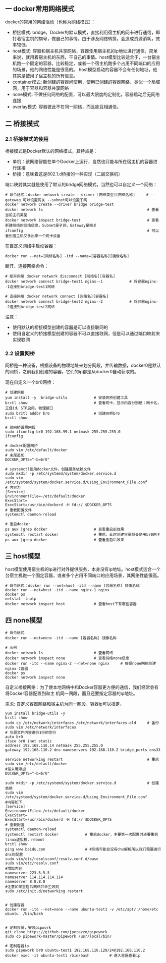## 一 docker常用网络模式 

docker的常用的网络驱动（也称为网络模式）：
- 桥接模式: bridge，Docker的默认模式，直接利用宿主机的网卡进行通信，即打着宿主机的旗号，做自己的事情。由于涉及网络转换，会造成资源消耗，效率较低。
- host模式: 容器和宿主机共享网络，容器使用宿主机的ip地址进行通信，简单来说，就用着宿主机的东西，干自己的事情。host模型比较适合于，一台宿主机跑一个固定的容器，比较稳定，或者一个宿主机跑多个占用不同端口的应用的场景，他的网络性能是很高的。 host模型启动的容器不会有任何地址，他其实是使用了宿主机的所有信息。 
- container模式: 新创建的容器间使用，使用已创建的容器网络，类似一个局域网，用于容器和容器共享网络
- none模式: 不做任何网络的配置，可以最大限度的定制化，容器启动后无网络连接
- overlay模式: 容器彼此不在同一网络，而且能互相通信。

## 二 桥接模式

### 2.1 桥接模式的使用

桥接模式是Docker默认的网络模式，其特点是：
- 单机：该网络智能在单个Docker上运行，当然也只能与所在宿主机的容器进行连接
- 桥接：意味着这是802.1.d桥接的一种实现（二层交换机）

端口映射其实就是使用了默认的bridge网络模式，当然也可以自定义一个网络：
```
# 命令格式：docker network create --driver [网络类型][网络名称]     # --gatewag 可以设置网关 --subnet可以设置子网
docker network create --driver bridge bridge-test
docker network ls                                               # 查看当前主机类型
docker network inspect bridge-test                              # 查看新建网络的网络信息，Subnet是子网，Gateway是网关
ifconfig                                                        # 可以看到宿主机又多出来一个网卡设备
```

在自定义网络中启动容器：
```
docker run --net=[网络名称] -itd --name=[容器名称][镜像名称]
```

断开、连接网络命令：
```
# 断开网络 docker network disconnect [网络名][容器名]
docker network connect bridge-test1 nginx--1            # 将容器nginx--1连接到bridge-test1网络

# 连接网络 docker network connect [网络名][容器名]
docker network connect bridge-test2 nginx--2            # 将容器nginx--2连接到bridge-test2网络

```

注意：
- 使用默认的桥接模型创建的容器是可以直接联网的
- 使用自定义的桥接模型创建的容器不可以直接联网，但是可以通过端口映射来实现联网

### 2.2 设置网桥

网桥是一种设备，根据设备的物理地址来划分网段，并传输数据，docker0是默认的网桥，之前我们创建的容器，它们的ip都是从docker0自动获取的。  

现在自定义一个br0网桥：
```
# 创建网桥  
yum install -y  bridge-utils            # 安装网桥创建工具
brctl show                              # 查看网卡，显示内容分别是：网卡名，王佳id，STP启用，物理接口
sudo brctl addbr br0                    # 创建网桥br0
brctl show  

# 给网桥设置网段  
sudo ifconfig br0 192.168.99.1 netmask 255.255.255.0
ifconfig          

# docker配置网桥
sudo vim /etc/default/docker
# 末尾追加
DOCKER_OPTS="-b=br0"                    

# systemctl使用docker文件，创建服务依赖文件
sudo mkdir -p /etc/systemd/system/docker.service.d
sudo vim /etc/systemd/system/docker.service.d/Using_Environment_File.conf       
# 内容为
[Service]
EnvironmentFile=-/etc/default/docker
ExecStart=
ExecStart=/usr/bin/dockerd -H fd:// $DOCKER_OPTS
# 重载配置文件
systemctl daemon-reload

# 重启docker
ps aux |grep docker                     # 查看重启前效果
systemctl restart docker                # 重启，此时创建容器将会使用br0网卡
ps aux |grep docker                     # 查看重启后效果
```

## 三 host模型

host模型使用宿主机的ip进行对外提供服务，本身没有ip地址。host模式适合一个台宿主机跑一个固定容器，或者多个占用不同端口的应用场景，其网络性能很高。
```
# 命令格式：docker run --net=host -itd --name [容器名称] 镜像名称
docker run --net=host -itd --name nginx-1 nginx
docker ps
netstat -tnulp
docker network inspect host             # 查看host下有哪些容器
```

## 四 none模型

```
# 命令格式
docker run --net=none -itd --name [容器名称] 镜像名称

# 示例
docker network ls                       # 查看网络
docker network inspect none             # 查看网络none信息
docker run -itd --name nginx-2 --net=none nginx     # 根据none网络创建nginx-2容器
docker ps
docker network inspect none
```

自定义桥接网络：为了使本地网络中和Docker容器更方便的通信，我们经常会有将Docker容器配置到和主
机同一网段，而且还要指定容器的ip地址。  

需求: 自定义容器网络和宿主机为同一网段，容器ip可以指定。  

```
yum install bridge-utils -y
brctl show
sudo cp /etc/network/interfaces /etc/network/interfaces-old     # 备份
sudo vim /etc/network/interfaces
# 与源文件内容进行1行的空行
auto br0
iface br0 inet static
address 192.168.110.14 netmask 255.255.255.0
gateway 192.168.110.2 dns-nameservers 192.168.110.2 bridge_ports ens33

service networking restart                                      # 重启
sudo vim /etc/default/docker
#最末尾添加
DOCKER_OPTS="-b=br0"

sudo mkdir -p /etc/systemd/system/docker.service.d              # 创建依赖
sudo vim /etc/systemd/system/docker.service.d/Using_Environment_File.conf
#内容如下
[Service]
EnvironmentFile=-/etc/default/docker
ExecStart=
ExecStart=/usr/bin/dockerd -H fd:// $DOCKER_OPTS
# 重载配置
systemctl daemon-reload
systemctl restart docker            # 重启docker，主要第一次配置时还要重启linux虚拟机，reboot
brctl show
ping www.baidu.com                  # #网络可能会没有dns解析所以我们需要进行dns的配置
sudo vim/etc/resolvconf/resolv.conf.d/base
sudo vim/etc/resolv.conf
#增加内容
nameserver 223.5.5.5 
nameserver 114.114.114.114 
nameserver 8.8.8.8
#注意如果重启后网络并未生效则
sudo /etc/init.d/networking restart


# 创建容器
docker run -itd --net=none --name ubuntu-test1 -v /etc/apt/:/home/etc ubuntu  /bin/bash


# 定制容器，安装pipwork
git clone https://github.com/jpetazzo/pipework
sudo cp pipework-master/pipework /usr/local/bin/

# 定制容器ip
sudo pipework br0 ubuntu-test1 192.168.110.129/24@192.168.110.2
docker exec -it ubuntu-test1 /bin/bash         # 进入容器查看ip
```